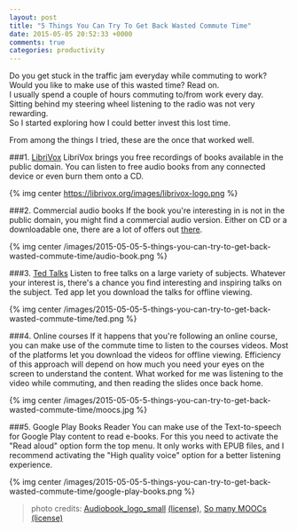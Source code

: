 ```yaml
---
layout: post
title: "5 Things You Can Try To Get Back Wasted Commute Time"
date: 2015-05-05 20:52:33 +0000
comments: true
categories: productivity
---
```

Do you get stuck in the traffic jam everyday while commuting to work?  
Would you like to make use of this wasted time? Read on.  
I usually spend a couple of hours commuting to/from work every day.  
Sitting behind my steering wheel listening to the radio was not very rewarding.    
So I started exploring how I could better invest this lost time.
<!-- more -->  
From among the things I tried, these are the once that worked well.

###1. [LibriVox](https://librivox.org/)
LibriVox brings you free recordings of books available in the public domain. 
You can listen to free audio books from any connected device or even burn them onto a CD.  

{% img center https://librivox.org/images/librivox-logo.png %}

###2.  Commercial audio books
If the book you're interesting in is not in the public domain, you might find a commercial audio version. Either on CD or a downloadable one, there are a lot of offers out [there](http://lmgtfy.com/?q=audio+books).  

{% img center /images/2015-05-05-5-things-you-can-try-to-get-back-wasted-commute-time/audio-book.png %}

###3. [Ted Talks](https://www.ted.com/)
Listen to free talks on a large variety of subjects. Whatever your interest is, there's a chance you find interesting and inspiring talks on the subject.
Ted app let you download the talks for offline viewing.

{% img center /images/2015-05-05-5-things-you-can-try-to-get-back-wasted-commute-time/ted.png %}

###4. Online courses
If it happens that you're following an online course, you can make use of the commute time to listen to the courses videos. Most of the platforms let you download the videos for offline viewing. Efficiency of this approach will depend on how much you need your eyes on the screen to understand the content.
What worked for me was listening to the video while commuting, and then reading the slides once back home.

{% img center /images/2015-05-05-5-things-you-can-try-to-get-back-wasted-commute-time/moocs.jpg %}


###5. Google Play Books Reader
You can make use of the Text-to-speech for Google Play content to read e-books.
For this you need to activate the "Read aloud" option form the top menu.
It only works with EPUB files, and I recommend activating the "High quality voice" option for a better listening experience.

{% img center /images/2015-05-05-5-things-you-can-try-to-get-back-wasted-commute-time/google-play-books.png %}
  


> photo credits: <a href="http://www.flickr.com/photos/74109564@N08/8119732223">Audiobook\_logo\_small</a> <a href="https://creativecommons.org/licenses/by-sa/2.0/">(license)</a>,
<a href="https://www.flickr.com/photos/93112746@N05/11059505474">So many MOOCs</a> <a href="https://creativecommons.org/licenses/by-sa/2.0/">(license)</a>

